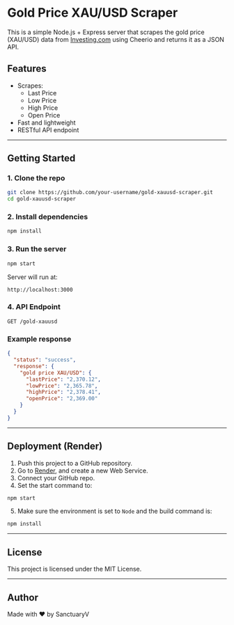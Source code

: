 # Gold Price XAU/USD Scraper

This is a simple Node.js + Express server that scrapes the gold price (XAU/USD) data from [Investing.com](https://th.investing.com/currencies/xau-usd) using Cheerio and returns it as a JSON API.

## Features

- Scrapes:
  - Last Price
  - Low Price
  - High Price
  - Open Price
- Fast and lightweight
- RESTful API endpoint

---

## Getting Started

### 1. Clone the repo

```bash
git clone https://github.com/your-username/gold-xauusd-scraper.git
cd gold-xauusd-scraper
```

### 2. Install dependencies

```bash
npm install
```

### 3. Run the server

```bash
npm start
```

Server will run at:

```
http://localhost:3000
```

### 4. API Endpoint

```
GET /gold-xauusd
```

### Example response

```json
{
  "status": "success",
  "response": {
    "gold price XAU/USD": {
      "lastPrice": "2,370.12",
      "lowPrice": "2,365.78",
      "highPrice": "2,378.41",
      "openPrice": "2,369.00"
    }
  }
}
```

---

## Deployment (Render)

1. Push this project to a GitHub repository.
2. Go to [Render](https://render.com/), and create a new Web Service.
3. Connect your GitHub repo.
4. Set the start command to:

```bash
npm start
```

5. Make sure the environment is set to `Node` and the build command is:

```bash
npm install
```

---

## License

This project is licensed under the MIT License.

---

## Author

Made with ❤️ by SanctuaryV